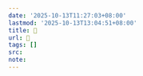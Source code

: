 ```yaml
---
date: '2025-10-13T11:27:03+08:00'
lastmod: '2025-10-13T13:04:51+08:00'
title: 󰕋
url: 󰕋
tags: []
src:
note:
---
```

